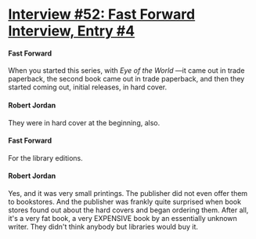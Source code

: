 # [Interview #52: Fast Forward Interview, Entry #4](https://www.theoryland.com/intvmain.php?i=52#4)

#### Fast Forward

When you started this series, with
*Eye of the World*
—it came out in trade paperback, the second book came out in trade paperback, and then they started coming out, initial releases, in hard cover.

#### Robert Jordan

They were in hard cover at the beginning, also.

#### Fast Forward

For the library editions.

#### Robert Jordan

Yes, and it was very small printings. The publisher did not even offer them to bookstores. And the publisher was frankly quite surprised when book stores found out about the hard covers and began ordering them. After all, it's a very fat book, a very EXPENSIVE book by an essentially unknown writer. They didn't think anybody but libraries would buy it.

